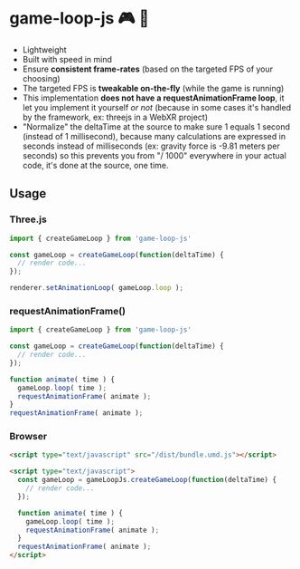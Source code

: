 # game-loop-js :video_game: :repeat:

- Lightweight
- Built with speed in mind
- Ensure **consistent frame-rates** (based on the targeted FPS of your choosing)
- The targeted FPS is **tweakable on-the-fly** (while the game is running)
- This implementation **does not have a requestAnimationFrame loop**, it let you implement it yourself *or not* (because in some cases it's handled by the framework, ex: threejs in a WebXR project)
- "Normalize" the deltaTime at the source to make sure 1 equals 1 second (instead of 1 millisecond), because many calculations are expressed in seconds instead of milliseconds (ex: gravity force is -9.81 meters per seconds) so this prevents you from "/ 1000" everywhere in your actual code, it's done at the source, one time.


## Usage


### Three.js

```javascript
import { createGameLoop } from 'game-loop-js'

const gameLoop = createGameLoop(function(deltaTime) {
  // render code...
});

renderer.setAnimationLoop( gameLoop.loop );
```


### requestAnimationFrame()

```javascript
import { createGameLoop } from 'game-loop-js'

const gameLoop = createGameLoop(function(deltaTime) {
  // render code...
});

function animate( time ) {
  gameLoop.loop( time );
  requestAnimationFrame( animate );
}
requestAnimationFrame( animate );
```


### Browser

```html
<script type="text/javascript" src="/dist/bundle.umd.js"></script>

<script type="text/javascript">
  const gameLoop = gameLoopJs.createGameLoop(function(deltaTime) {
    // render code...
  });

  function animate( time ) {
    gameLoop.loop( time );
    requestAnimationFrame( animate );
  }
  requestAnimationFrame( animate );
</script>
```
